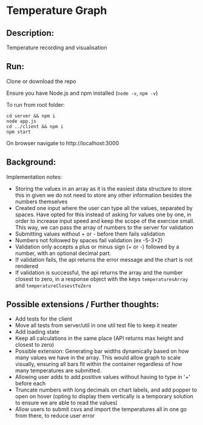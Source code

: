 # **Temperature Graph**

## Description:

Temperature recording and visualisation

## Run:

Clone or download the repo

Ensure you have Node.js and npm installed (`node -v`, `npm -v`)

To run from root folder:

```
cd server && npm i
node app.js
cd ../client && npm i
npm start
```

On browser navigate to http://localhost:3000

## Background:

Implementation notes:

- Storing the values in an array as it is the easiest data structure to store this in given we do not need to store any other information besides the numbers themselves
- Created one input where the user can type all the values, separated by spaces. Have opted for this instead of asking for values one by one, in order to increase input speed and keep the scope of the exercise small. This way, we can pass the array of numbers to the server for validation
- Submitting values without + or - before them fails validation
- Numbers not followed by spaces fail validation (ex -5-3+2)
- Validation only accepts a plus or minus sign (+ or -) followed by a number, with an optional decimal part.
- If validation fails, the api returns the error message and the chart is not rendered
- If validation is successful, the api returns the array and the number closest to zero, in a response object with the keys `temperaturesArray` and `temperatureClosestToZero`

## Possible extensions / Further thoughts:

- Add tests for the client
- Move all tests from server/util in one util test file to keep it neater
- Add loading state
- Keep all calculations in the same place (API returns max height and closest to zero)
- Possible extension: Generating bar widths dynamically based on how many values we have in the array. This would allow graph to scale visually, ensuring all bars fit within the container regardless of how many temperatures are submitted.
- Allowing user adds to add positive values without having to type in '+' before each
- Truncate numbers with long decimals on chart labels, and add popper to open on hover (opting to display them vertically is a temporary solution to ensure we are able to read the values)
- Allow users to submit csvs and import the temperatures all in one go from there, to reduce user error
